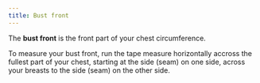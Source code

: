 ```yaml
---
title: Bust front
---
```


The **bust front** is the front part of your chest circumference.

To measure your bust front, run the tape measure horizontally accross the fullest part of your chest,
starting at the side (seam) on one side, across your breasts to the side (seam) on the other side.
<MeasieImage />
